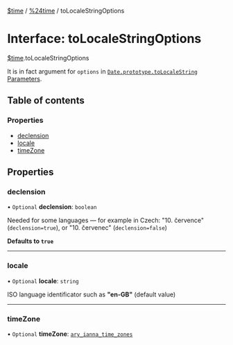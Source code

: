 [$time](../README.md) / [%24time](../modules/_time.md) / toLocaleStringOptions

# Interface: toLocaleStringOptions

[$time](../modules/_time.md).toLocaleStringOptions

It is in fact argument for `options` in [`Date.prototype.toLocaleString` Parameters](https://developer.mozilla.org/en-US/docs/Web/JavaScript/Reference/Global_Objects/Date/toLocaleString#Parameters).

## Table of contents

### Properties

- [declension](_time.toLocaleStringOptions.md#declension)
- [locale](_time.toLocaleStringOptions.md#locale)
- [timeZone](_time.toLocaleStringOptions.md#timezone)

## Properties

### declension

• `Optional` **declension**: `boolean`

Needed for some languages — for example in Czech: "10. července" (`declension=true`), or "10. červenec" (`declension=false`)

**Defaults to `true`**

___

### locale

• `Optional` **locale**: `string`

ISO language identificator such as **"en-GB"** (default value)

___

### timeZone

• `Optional` **timeZone**: [`ary_ianna_time_zones`](../modules/_time.md#ary_ianna_time_zones)
